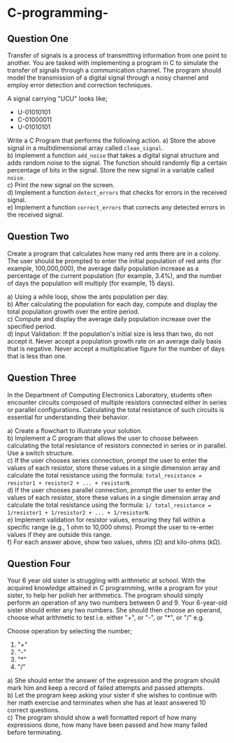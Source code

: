 # C-programming-

## Question One
Transfer of signals is a process of transmitting information from one point to another.
You are tasked with implementing a program in C to simulate the transfer of signals through a communication channel. The program should model the transmission of a digital signal through a noisy channel and employ error detection and correction techniques.

A signal carrying "UCU" looks like;
  - U-01010101
  - C-01000011
  - U-01010101
    
Write a C Program that performs the following action.
a) Store the above signal in a multidimensional array called `clean_signal`.  
b) Implement a function `add_noise` that takes a digital signal structure and adds random noise to the signal. The function should randomly flip a certain percentage of bits in the signal. Store the new signal in a variable called `noise`.  
c) Print the new signal on the screen.  
d) Implement a function `detect_errors` that checks for errors in the received signal.  
e) Implement a function `correct_errors` that corrects any detected errors in the received signal.

## Question Two
Create a program that calculates how many red ants there are in a colony. The user should be prompted to enter the initial population of red ants (for example, 100,000,000), the average daily population increase as a percentage of the current population (for example, 3.4%), and the number of days the population will multiply (for example, 15 days).

a) Using a while loop, show the ants population per day.  
b) After calculating the population for each day, compute and display the total population growth over the entire period.  
c) Compute and display the average daily population increase over the specified period.  
d) Input Validation: If the population's initial size is less than two, do not accept it. Never accept a population growth rate on an average daily basis that is negative. Never accept a multiplicative figure for the number of days that is less than one.

## Question Three
In the Department of Computing Electronics Laboratory, students often encounter circuits composed of multiple resistors connected either in series or parallel configurations. Calculating the total resistance of such circuits is essential for understanding their behavior.

a) Create a flowchart to illustrate your solution.  
b) Implement a C program that allows the user to choose between calculating the total resistance of resistors connected in series or in parallel. Use a switch structure.  
c) If the user chooses series connection, prompt the user to enter the values of each resistor, store these values in a single dimension array and calculate the total resistance using the formula: `total_resistance = resistor1 + resistor2 + ... + resistorN`.  
d) If the user chooses parallel connection, prompt the user to enter the values of each resistor, store these values in a single dimension array and calculate the total resistance using the formula: `1/ total_resistance = 1/resistor1 + 1/resistor2 + ... + 1/resistorN`.  
e) Implement validation for resistor values, ensuring they fall within a specific range (e.g., 1 ohm to 10,000 ohms). Prompt the user to re-enter values if they are outside this range.  
f) For each answer above, show two values, ohms (Ω) and kilo-ohms (kΩ).

## Question Four
Your 6 year old sister is struggling with arithmetic at school. With the acquired knowledge attained in C programming, write a program for your sister, to help her polish her arithmetics.
The program should simply perform an operation of any two numbers between 0 and 9. Your 6-year-old sister should enter any two numbers.
She should then choose an operand, choose what arithmetic to test i.e. either "+", or "-", or "*", or "/" e.g.

Choose operation by selecting the number;  
1. "+"  
2. "-"  
3. "*"  
4. "/"

a) She should enter the answer of the expression and the program should mark him and keep a record of failed attempts and passed attempts.  
b) Let the program keep asking your sister if she wishes to continue with her math exercise and terminates when she has at least answered 10 correct questions.  
c) The program should show a well formatted report of how many expressions done, how many have been passed and how many failed before terminating.

